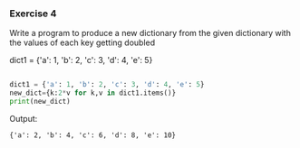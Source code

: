 ### Exercise 4

Write a program to produce a new dictionary from the given dictionary with the values of each key getting doubled

dict1 = {'a': 1, 'b': 2, 'c': 3, 'd': 4, 'e': 5}

```python

dict1 = {'a': 1, 'b': 2, 'c': 3, 'd': 4, 'e': 5}
new_dict={k:2*v for k,v in dict1.items()}
print(new_dict)
```
Output:
```
{'a': 2, 'b': 4, 'c': 6, 'd': 8, 'e': 10}
```
